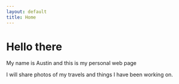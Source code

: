 ```yaml
---
layout: default
title: Home
---
```

# Hello there

My name is Austin and this is my personal web page

I will share photos of my travels and things I have been working on.
